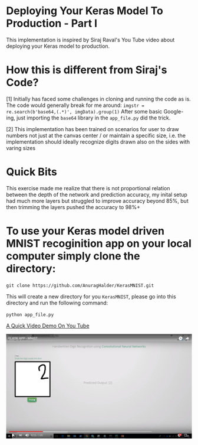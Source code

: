 # Deploying Your Keras Model To Production - Part I

This implementation is inspired by Siraj Raval's You Tube video about deploying your Keras model to production. 

# How this is different from Siraj's Code?

[1] Initially has faced some challenges in cloning and running the code as is. 
The code would generally break for me around:
`imgstr = re.search(b'base64,(.*)', imgData).group(1)`
After some basic Google-ing, just importing the `base64` library in the `app_file.py` did the trick.

[2] This implementation has been trained on scenarios for user to draw numbers not just at the canvas center / or maintain a specific size, i.e. the implementation should ideally recognize digits drawn also on the sides with varing sizes

# Quick Bits

This exercise made me realize that there is not proportional relation between the depth of the network and prediction accuracy, my inital setup had much more layers but struggled to improve accuracy beyond 85%, but then trimming the layers pushed the accuracy to 98%+

# To use your Keras model driven MNIST recoginition app on your local computer simply clone the directory:

`git clone https://github.com/AnuragHalder/KerasMNIST.git`

This will create a new directory for you `KerasMNIST`, please go into this directory and run the following command:

`python app_file.py` 

[A Quick Video Demo On You Tube](https://www.youtube.com/watch?v=LFzcnRVCUYQ&feature=youtu.be)

![Example](https://github.com/AnuragHalder/KerasMNIST/blob/master/two.png)

